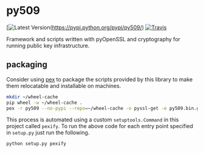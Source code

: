 # py509

[![Latest Version](https://img.shields.io/pypi/v/py509.svg)(https://pypi.python.org/pypi/py509/)
[![Travis](https://secure.travis-ci.org/sholsapp/py509.png?branch=master)](https://travis-ci.org/sholsapp/py509)

Framework and scripts written with pyOpenSSL and cryptography for running
public key infrastructure.

## packaging

Consider using [pex](https://pex.readthedocs.org/en/latest/index.html) to
package the scripts provided by this library to make them relocatable and
installable on machines.

```bash
mkdir ~/wheel-cache
pip wheel -w ~/wheel-cache .
pex -r py509 --no-pypi --repo=~/wheel-cache -o pyssl-get -e py509.bin.get:main
```

This process is automated using a custom `setuptools.Command` in this project
called `pexify`. To run the above code for each entry point specified in
`setup.py` just run the following.

```bash
python setup.py pexify
```
